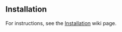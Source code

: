 ## Installation

For instructions, see the [Installation](https://github.com/JaharKumarPaul/my-blog-practice/wiki/Installation) wiki page.
